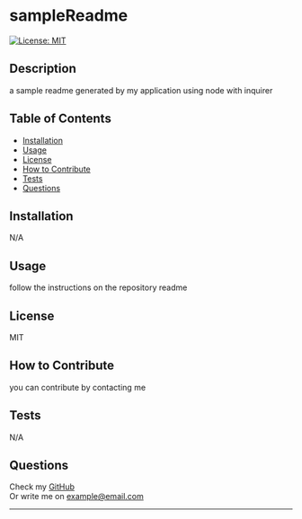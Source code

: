 # sampleReadme  
  
  [![License: MIT](https://img.shields.io/badge/License-MIT-yellow.svg)](https://opensource.org/licenses/MIT)  


  ## Description  

  a sample readme generated by my application using node with inquirer
  
  ## Table of Contents
  
  - [Installation](#installation)
  - [Usage](#usage)
  - [License](#license)
  - [How to Contribute](#how-to-contribute)  
  - [Tests](#tests) 
  - [Questions](#questions)
  
  ## Installation
  
  N/A
  
  ## Usage
  
  follow the instructions on the repository readme
      
  ## License
  
  MIT
  
  ## How to Contribute

  you can contribute by contacting me
  
  ## Tests
  
  N/A

  ## Questions

  Check my [GitHub](https://github.com/GuilhermeDeretti)  
  Or write me on example@email.com

  ---
